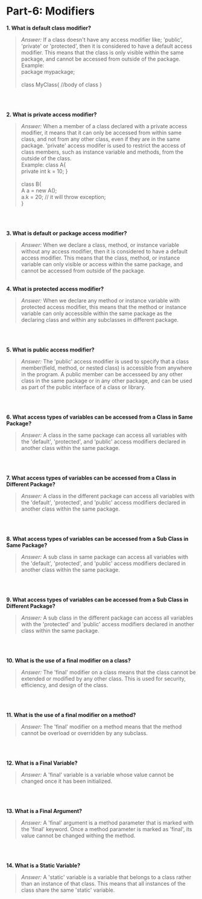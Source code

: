 # Part-6: Modifiers

**1. What is default class modifier?**
> *Answer:* If a class doesn't have any access modifier like; 'public', 'private' or 'protected', then it is considered to have a default access modifier. This means that the class is only visible within the same package, and cannot be accessed from outside of the package. <br>
> Example: <br>
> package mypackage; <br> <br>
> class MyClass{ //body of class }

<br> <br>

**2. What is private access modifier?**
> *Answer:* When a member of a class declared with a private access modifier, it means that it can only be accessed from within same class, and not from any other class, even if they are in the same package. 'private' access modifer is used to restrict the access of class members, such as instance variable and methods, from the outside of the class. <br>
> Example: class A{ <br>
> private int k = 10;
> } <br> <br>
> class B{ <br>
> A a = new A(); <br>
> a.k = 20; // it will throw exception; <br>
> }

<br> <br>

**3. What is default or package access modifier?**
> *Answer:* When we declare a class, method, or instance variable without any access modifier, then it is considered to have a default access modifier. This means that the class, method, or instance variable can only visible or access within the same package, and cannot be accessed from outside of the package.
<br> <br>

**4. What is protected access modifier?**
> *Answer:* When we declare any method or instance variable with protected access modifier, this means that the method or instance variable can only accessible within the same package as the declaring class and within any subclasses in different package.

<br> <br>

**5. What is public access modifier?**
> *Answer:* The 'public' access modifier is used to specify that a class member(field, method, or nested class) is accessible from anywhere in the program. A public member can be accesseed by any other class in the same package or in any other package, and can be used as part of the public interface of a class or library. 

<br> <br>

**6. What access types of variables can be accessed from a Class in Same Package?**
> *Answer:* A class in the same package can access all variables with the 'default', 'protected', and 'public' access modifiers declared in another class within the same package.

<br> <br>

**7. What access types of variables can be accessed from a Class in Different Package?**
> *Answer:* A class in the different package can access all variables with the 'default', 'protected', and 'public' access modifiers declared in another class within the same package.

<br> <br>

**8. What access types of variables can be accessed from a Sub Class in Same Package?**
> *Answer:* A sub class in same package can access all variables with the 'default', 'protected', and 'public' access modifiers declared in another class within the same package.

<br> <br>

**9. What access types of variables can be accessed from a Sub Class in Different Package?**
> *Answer:* A sub class in the different package can access all variables with the 'protected' and 'public' access modifiers declared in another class within the same package.

<br> <br>

**10. What is the use of a final modifier on a class?**
> *Answer:* The 'final' modifier on a class means that the class cannot be extended or modified by any other class. This is used for security, efficiency, and design of the class.

<br> <br>

**11. What is the use of a final modifier on a method?**
> *Answer:* The 'final' modifier on a method means that the method cannot be overload or overridden by any subclass. 

<br> <br>

**12. What is a Final Variable?**
> *Answer:* A 'final' variable is a variable whose value cannot be changed once it has been initialized. 

<br> <br>

**13. What is a Final Argument?**
> *Answer:* A 'final' argument is a method parameter that is marked with the 'final' keyword. Once a method parameter is marked as 'final', its value cannot be changed withing the method.

<br> <br>


**14. What is a Static Variable?**
> *Answer:* A 'static' variable is a variable that belongs to a class rather than an instance of that class. This means that all instances of the class share the same 'static' variable.
